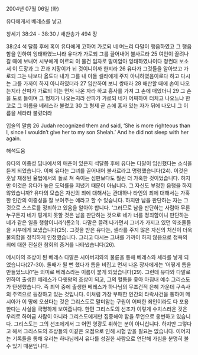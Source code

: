 2004년 07월 06일 (화)

유다에게서 베레스를 낳고



창세기 38:24 - 38:30 / 새찬송가 494 장


38:24 석 달쯤 후에 혹이 유다에게 고하여 가로되 네 며느리 다말이 행음하였고 그 행음함을 인하여 잉태하였느니라 유다가 가로되 그를 끌어내어 불사르라 25 여인이 끌려나갈 때에 보내어 시부에게 이르되 이 물건 임자로 말미암아 잉태하였나이다 청컨대 보소서 이 도장과 그 끈과 지팡이가 뉘 것이니이까 한지라 26 유다가 그것들을 알아보고 가로되 그는 나보다 옳도다 내가 그를 내 아들 셀라에게 주지 아니하였음이로다 하고 다시는 그를 가까이 하지 아니하였더라 27 임산하여 보니 쌍태라 28 해산할 때에 손이 나오는지라 산파가 가로되 이는 먼저 나온 자라 하고 홍사를 가져 그 손에 매었더니 29 그 손을 도로 들이며 그 형제가 나오는지라 산파가 가로되 네가 어찌하여 터치고 나오느냐 한 고로 그 이름을 베레스라 불렀고 30 그 형제 곧 손에 홍사 있는 자가 뒤에 나오니 그 이름을 세라라 불렀더라 

입술의 말씀 
26 Judah recognized them and said, ‘She is more righteous than I, since I wouldn’t give her to my son Shelah.’ And he did not sleep with her again.

해석도움





유다의 이중성 
딤나에서의 매춘이 있은지 석달쯤 후에 유다는 다말이 임신했다는 소식을 듣게 되었습니다. 이에 유다는 그녀를 끌어내어 불사르라고 명령했습니다(24). 이것은 훗날 재정된 율법에서의 돌로 쳐 죽이는 심판보다도 훨씬 더 가혹한 것이었습니다. 하지만 이것은 유다가 높은 도덕률을 지녔기 때문이 아닙니다. 그 자신도 부정한 음행을 하지 않았습니까? 유다의 모습은 자신의 죄에 대해서는 관대하나 타인의 죄에 대해서는 가혹한 인간의 이중성을 잘 보여주는 예라고 할 수 있습니다. 하지만 남을 판단하는 자는 그것으로 스스로를 정죄하고 있음을 알아야 합니다. ‘그러므로 남을 판단하는 사람아 무론 누구든지 네가 핑계치 못할 것은 남을 판단하는 것으로 네가 너를 정죄함이니 판단하는 네가 같은 일을 행함이니라’(롬2:1). 다말은 끌려 나가면서 그녀가 가지고 있던 약조물들을 시부에게 보냈습니다(25). 그것을 받은 유다는, 셀라를 주지 않은 자신의 처신이 더욱 불의함을 정직하게 인정했습니다. 그리고 다시는 그녀를 가까이 하지 않음으로 정욕의 죄에 대한 진실한 참회의 증거를 나타냈습니다(26).  

메시아의 조상이 된 베레스 
다말은 시아버지와의 불륜을 통해 베레스와 세라를 낳게 되었습니다(27-30). 둘째가 될 뻔 했다가 틈을 비집고 먼저 나온 장자에게는 ‘어떻게 틈을 만들었느냐?’는 의미로 베레스라는 이름이 붙게 되었습니다(29). 그런데 유다와 다말로 인하여 출생한 베레스가 다윗왕의 조상이 되고, 그의 혈통을 좇아 마침내 예수 그리스도가 탄생했습니다. 즉 죄악 중에 출생한 베레스가 하나님의 무조건적 은혜 가운데 구속사의 주역으로 등장하고 있는 것입니다. 이처럼 가장 부패한 인간의 타락사건을 통하여 메시아가 이 땅에 오셨다는 것은 그리스도로 말미암는 구원이 어떠한 죄인이라도 다 포용한다는 사실을 극명하게 보여줍니다. 한편 그리스도의 선조가 이렇게 수치스러운 것은 우리로 하여금 사람이 아니라 그리스도에게만 집중해야 함을 무언으로 웅변하고 있습니다. 그리스도는 그의 선조에게서 그 어떤 영광도 취하는 분이 아니십니다. 하지만 그렇다고 해서 그리스도의 조상들의 이같은 오점으로 인해 시험 받을 필요는 없습니다. 이어지는 기록들을 통해 우리는 하나님께서 유다를 성결한 사람으로 연단해 가심을 분명히 볼 수 있기 때문입니다.